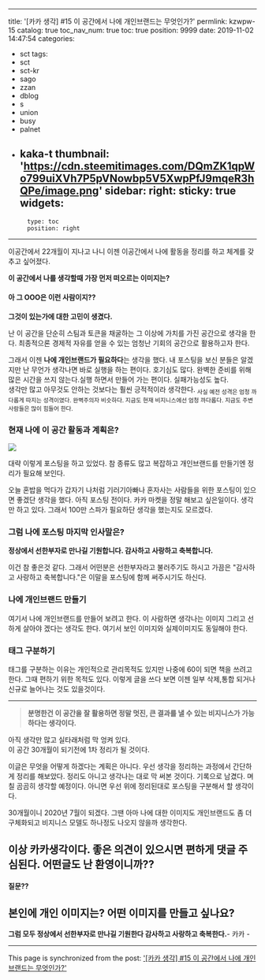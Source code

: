 
---
title: '[카카 생각] #15  이 공간에서 나에 개인브랜드는 무엇인가?'
permlink: kzwpw-15
catalog: true
toc_nav_num: true
toc: true
position: 9999
date: 2019-11-02 14:47:54
categories:
- sct
tags:
- sct
- sct-kr
- sago
- zzan
- dblog
- s
- union
- busy
- palnet
- kaka-t
thumbnail: 'https://cdn.steemitimages.com/DQmZK1qpWo799uiXVh7P5pVNowbp5V5XwpPfJ9mqeR3hQPe/image.png'
sidebar:
    right:
        sticky: true
widgets:
    -
        type: toc
        position: right
---


이공간에서 22개월이 지나고 나니 이젠 이공간에서 나에 활동을 
정리를 하고 체계를 갖추고 싶어졌다. 

**이 공간에서 나를 생각할때 가장 먼저 떠오르는 이미지는?**
#### 아 그 OOO은 이런 사람이지??

**그것이 있는가에 대한 고민이 생겼다.** 

난 이 공간을 단순히 스팀과 토큰을 채굴하는 그 이상에 
가치를 가진 공간으로 생각을 한다.
최종적으론 경제적 자유를 얻을 수 있는 엄청난 기회의 공간으로
 활용하고자 한다. 

그래서 이젠 **나에 개인브랜드가 필요하다**는 생각을 했다.
내 포스팅을 보신 분들은 알겠지만 난 무언가 생각나면 바로 
실행을 하는 편이다. 호기심도 많다. 완벽한 준비를 위해 많은 시간을 
쓰지 않는다.실행 하면서 만들어 가는 편이다.  실패가능성도 높다.  
생각만 많고 아무것도 안하는 것보다는 훨씬 긍적적이라 생각한다.
<sub>사실 예전 성격은 엄청 까다롭게 따지는 성격이였다.  완벽주의자 비슷하다.
지금도 현재 비지니스에선 엄청 까다롭다. 지금도 주변사람들은 많이 힘들어 한다.</sub>


### 현재 나에 이 공간 활동과 계획은?
![](https://cdn.steemitimages.com/DQmZK1qpWo799uiXVh7P5pVNowbp5V5XwpPfJ9mqeR3hQPe/image.png)
 
대략 이렇게 포스팅을 하고 있었다. 
참 종류도 많고 복잡하고 개인브랜드를 만들기엔 정리가 필요해 보인다.

오늘 혼밥을 먹다가 갑자기 나처럼 기러기아빠나 혼자사는 사람들을 위한
포스팅이 있으면 좋겠단 생각을 했다.  아직 포스팅 전이다.
카카 마켓을 정말 해보고 싶은일이다. 생각만 하고 있다. 
그래서 100만 스파가 필요하단 생각을 했는지도 모르겠다. 

### 그럼 나에 포스팅 마지막 인사말은?

**정상에서 선한부자로 만나길 기원합니다.
감사하고 사랑하고 축복합니다.** 

이건 참 좋은것 같다.  그래서 어떤분은 선한부자라고 
불러주기도 하시고 가끔은 "감사하고 사랑하고 축복합니다."은
이말을 포스팅에 함께 써주시기도 하신다. 


### 나에 개인브랜드 만들기
여기서 나에 개인브랜드를 만들어 보려고 한다. 
이 사람하면 생각나는 이미지
그리고 선하게 살아야 겠다는 생각도 한다.
여기서 보인 이미지와 실제이미지도 동일해야 한다.


### 태그 구분하기
태그를 구분하는 이유는 개인적으로 관리목적도 있지만
나중에 60이 되면 책을 쓰려고 한다.  그때 편하기 위한 목적도 있다.
이렇게 글을 쓰다 보면 이젠 일부 삭제,통합 되거나 
신규로 늘어나는 것도 있을것이다. 

---

>**분명한건 이 공간을 잘 활용하면 정말 멋진, 큰 결과를 
낼 수 있는 비지니스가 가능하다는 생각이다.** 

아직 생각만 많고 실타래처럼 막 엉켜 있다.  
이 공간 30개월이 되기전에 1차 정리가 될 것이다. 

이글은 무엇을 어떻게 하겠다는  계획은 아니다.
우선 생각을 정리하는 과정에서 간단하게 정리를 해보았다.
정리도 아니고 생각나는 대로 막 써본 것이다. 
기록으로 남겼다.  며칠 곰곰히 생각할 예정이다.
아니면 우선 위에 정리된대로 포스팅을 구분해서 할 생각이다.

30개월이니 2020년 7월이 되겠다. 
그땐 아마 나에 대한 이미지도 개인브랜드도 좀 더 구체화되고
비지니스 모델도 하나정도 나오지 않을까 생각한다. 

이상 카카생각이다. 
좋은 의견이 있으시면 편하게 댓글 주심된다. 
어떤글도 난 환영이니까??  
---
#### 질문??
**본인에 개인 이미지는?  어떤 이미지를 만들고 싶나요?**
---

**그럼 모두 정상에서 선한부자로 만나길 기원한다
감사하고 사랑하고 축복한다.**- 카카 -

- - -

This page is synchronized from the post: ['[카카 생각] #15  이 공간에서 나에 개인브랜드는 무엇인가?'](https://steemit.com/@kibumh/kzwpw-15)
